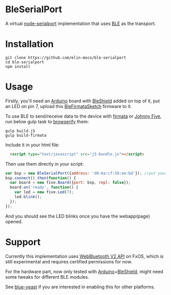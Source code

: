 BleSerialPort
=============

A virtual [node-serialport] implementation that uses [BLE] as the transport.

# Installation

```
git clone https://github.com/elin-moco/ble-serialport
cd ble-serialport
npm install
```

# Usage

Firstly, you'll need an [Arduino] board with [BleShield] added on top of it, put an LED on pin 7,
upload this [BleFirmataSketch] firmware to it.

To use BLE to send/receive data to the device with [firmata] or [Johnny Five],  
run below gulp task to [browserify] them:
```
gulp build-j5
gulp build-firmata
```

Include it in your html file:
```html
  <script type="text/javascript" src="j5-bundle.js"></script>
```

Then use them directly in your script:
```js
var bsp = new BleSerialPort({address: 'd0:6a:cf:58:ee:bd'}); //put your device name or address here
bsp.connect().then(function() {
  var board = new five.Board({port: bsp, repl: false});
  board.on('ready', function() {
    var led = new five.Led(7);
    led.blink();
  });
});

```

And you should see the LED blinks once you have the webapp(page) opened.

# Support

Currently this implementation uses [WebBluetooth V2 API](https://wiki.mozilla.org/B2G/Bluetooth/WebBluetooth-v2) on FxOS,
which is still experimental and requires certified permissions for now.

For the hardware part, now only tested with [Arduino]+[BleShield], might need some tweaks for different BLE modules.

See [blue-yeast] if you are interested in enabling this for other platforms.

[BLE]: https://en.wikipedia.org/wiki/Bluetooth_low_energy
[Arduino]: http://arduino.cc/
[BleShield]: http://redbearlab.com/bleshield/
[node-serialport]: https://github.com/voodootikigod/node-serialport
[firmata]: https://github.com/jgautier/firmata/ 
[Johnny Five]: http://github.com/rwaldron/johnny-five/ 
[BleFirmataSketch]: https://codebender.cc/sketch:128276
[blue-yeast]: https://github.com/evanxd/blue-yeast
[WebBluetooth V2 API]: https://wiki.mozilla.org/B2G/Bluetooth/WebBluetooth-v2
[browserify]: http://browserify.org/ 
